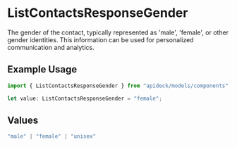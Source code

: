 # ListContactsResponseGender

The gender of the contact, typically represented as 'male', 'female', or other gender identities. This information can be used for personalized communication and analytics.

## Example Usage

```typescript
import { ListContactsResponseGender } from "apideck/models/components";

let value: ListContactsResponseGender = "female";
```

## Values

```typescript
"male" | "female" | "unisex"
```